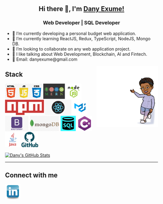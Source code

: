 <div  align="center">
<h2>Hi there 👋, I'm  <a href="https://github.com/danyclaraexume">Dany Exume!</a></h2>
<h3>Web Developer | SQL Developer </h3>
</div>
<div>
<ul  align="left">
<li> 🔭 I’m currently developing a personal budget web application. </li>
<li> 🌱 I’m currently learning ReactJS, Redux, TypeScript, NodeJS, Mongo DB. </li>
<li> 👯 I’m looking to collaborate on any web application project. </li>
<li> 💬 I like talking about Web Development, Blockchain, AI and Fintech. </li>
<li> 📧 Email: danyexume@gmail.com</li>
</ul>
 <img align="right" width="40%" src="https://github.com/danyclaraexume/danyclaraexume/blob/main/Logos/Bitmoji.png">
 </div>


<h2> Stack </h2>
<p>
<code><img height="50" src="https://github.com/danyclaraexume/danyclaraexume/blob/main/Logos/html5-js-css3-logo.png"></code>
<code><img height="50" src="https://github.com/danyclaraexume/danyclaraexume/blob/main/Logos/MernStack.png"></code>
<code><img height="50" src="https://github.com/danyclaraexume/danyclaraexume/blob/main/Logos/node-JS.png"></code>
<code><img height="50" src="https://github.com/danyclaraexume/danyclaraexume/blob/main/Logos/NPM.png"></code>
<code><img height="50" src="https://github.com/danyclaraexume/danyclaraexume/blob/main/Logos/reactJS.png"></code>
<code><img height="50" src="https://github.com/danyclaraexume/danyclaraexume/blob/main/Logos/Material-UI.png"></code>
<code><img height="50" src="https://github.com/danyclaraexume/danyclaraexume/blob/main/Logos/Bootstrap.png"></code>
<code><img height="50" src="https://github.com/danyclaraexume/danyclaraexume/blob/main/Logos/mongodb-logo.png"></code>
<code><img height="50" src="https://github.com/danyclaraexume/danyclaraexume/blob/main/Logos/SQL_logo.png"></code>
<code><img height="50" src="https://github.com/danyclaraexume/danyclaraexume/blob/main/Logos/csharp-01.png"></code>
<code><img height="50" src="https://github.com/danyclaraexume/danyclaraexume/blob/main/Logos/java-logo-1.png"></code>
<code><img height="50" src="https://github.com/danyclaraexume/danyclaraexume/blob/main/Logos/GitHub-logo.png"></code>
</p>

 <a href="https://github.com/danyclaraexume/danyclaraexume">
  <img align="center" src="https://github-readme-stats.vercel.app/api?username=danyclaraexume&show_icons=true&line_height=27&count_private=true&title_color=ffffff&text_color=c9cacc&icon_color=2bbc8a&bg_color=1d1f21" alt="Dany's GitHub Stats" />
</a>
<hr>
<h2> Connect with me </h2>
<p>
<code><a href="https://www.linkedin.com/in/dany-exum%C3%A9-647064174/"><img height="50" src="https://github.com/danyclaraexume/danyclaraexume/blob/main/Logos/linkedin.png"></a></code>
</p>

